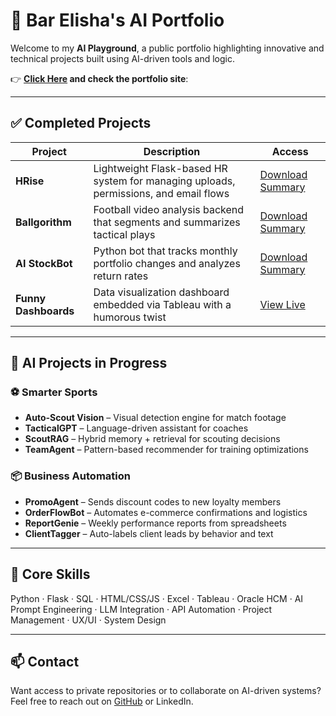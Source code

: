 
# 🤖 Bar Elisha's AI Portfolio

Welcome to my **AI Playground**, a public portfolio highlighting innovative and technical projects built using AI-driven tools and logic.

👉 **[Click Here](./https://barelisha.github.io/portfolio/) and check the portfolio site**:  



---

## ✅ Completed Projects

| Project | Description | Access |
|--------|-------------|--------|
| **HRise** | Lightweight Flask-based HR system for managing uploads, permissions, and email flows | [Download Summary](./readmes/hrise-summary.md) |
| **Ballgorithm** | Football video analysis backend that segments and summarizes tactical plays | [Download Summary](./readmes/ballgorithm-summary.md) |
| **AI StockBot** | Python bot that tracks monthly portfolio changes and analyzes return rates | [Download Summary](./readmes/ai-stockbot-summary.md) |
| **Funny Dashboards** | Data visualization dashboard embedded via Tableau with a humorous twist | [View Live](https://public.tableau.com/app/profile/bar.elisha/vizzes) |

---

## 🧪 AI Projects in Progress

### ⚽ Smarter Sports
- **Auto-Scout Vision** – Visual detection engine for match footage
- **TacticalGPT** – Language-driven assistant for coaches
- **ScoutRAG** – Hybrid memory + retrieval for scouting decisions
- **TeamAgent** – Pattern-based recommender for training optimizations

### 📦 Business Automation
- **PromoAgent** – Sends discount codes to new loyalty members
- **OrderFlowBot** – Automates e-commerce confirmations and logistics
- **ReportGenie** – Weekly performance reports from spreadsheets
- **ClientTagger** – Auto-labels client leads by behavior and text

---

## 🧰 Core Skills

Python · Flask · SQL · HTML/CSS/JS · Excel · Tableau · Oracle HCM · AI Prompt Engineering · LLM Integration · API Automation · Project Management · UX/UI · System Design

---

## 📫 Contact

Want access to private repositories or to collaborate on AI-driven systems?  
Feel free to reach out on [GitHub](https://github.com/ElihsaJR) or LinkedIn.
